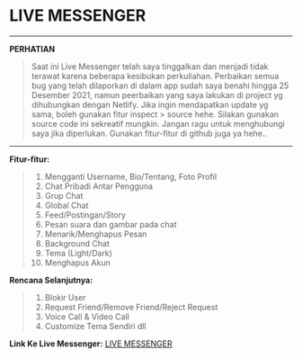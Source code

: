 <h1>LIVE MESSENGER</h1>
<hr>

**PERHATIAN**
>Saat ini Live Messenger telah saya tinggalkan dan menjadi tidak terawat karena beberapa kesibukan perkuliahan. Perbaikan semua bug yang telah dilaporkan di dalam app sudah saya benahi hingga 25 Desember 2021, namun peerbaikan yang saya lakukan di project yg dihubungkan dengan Netlify. Jika ingin mendapatkan update yg sama, boleh gunakan fitur inspect > source hehe. Silakan gunakan source code ini sekreatif mungkin. Jangan ragu untuk menghubungi saya jika diperlukan. Gunakan fitur-fitur di github juga ya hehe..
<hr>

**Fitur-fitur:**

>1. Mengganti Username, Bio/Tentang, Foto Profil
>2. Chat Pribadi Antar Pengguna
>3. Grup Chat
>4. Global Chat
>5. Feed/Postingan/Story
>6. Pesan suara dan gambar pada chat
>7. Menarik/Menghapus Pesan
>8. Background Chat
>9. Tema (Light/Dark)
>10. Menghapus Akun

**Rencana Selanjutnya:**
>1. Blokir User
>2. Request Friend/Remove Friend/Reject Request
>3. Voice Call & Video Call
>4. Customize Tema Sendiri
dll

**Link Ke Live Messenger:**
[LIVE MESSENGER](https://dvnkz-messenger.netlify.app/)
